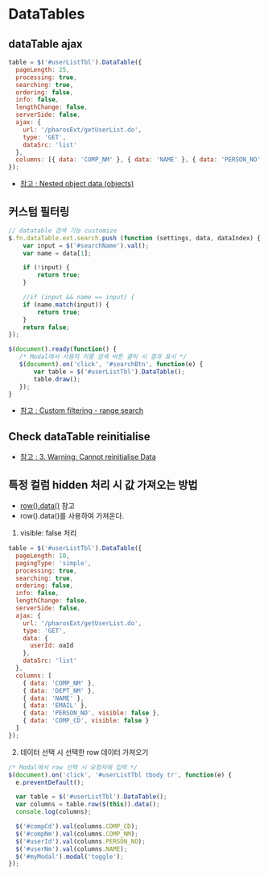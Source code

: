 # DataTables

## dataTable ajax

```javascript
table = $('#userListTbl').DataTable({
  pageLength: 25,
  processing: true,
  searching: true,
  ordering: false,
  info: false,
  lengthChange: false,
  serverSide: false,
  ajax: {
    url: '/pharosExt/getUserList.do',
    type: 'GET',
    dataSrc: 'list'
  },
  columns: [{ data: 'COMP_NM' }, { data: 'NAME' }, { data: 'PERSON_NO' }]
});
```

- [참고 : Nested object data (objects)](https://datatables.net/examples/ajax/deep.html)

## 커스텀 필터링

```javascript
// datatable 검색 기능 customize
$.fn.dataTable.ext.search.push (function (settings, data, dataIndex) {
    var input = $('#searchName').val();
    var name = data[1];

    if (!input) {
        return true;
    }

    //if (input && name == input) {
    if (name.match(input)) {
        return true;
    }
    return false;
});

$(document).ready(function() {
   /* Modal에서 사용자 이름 검색 버튼 클릭 시 결과 표시 */
   $(document).on('click', '#searchBtn', function(e) {
       var table = $('#userListTbl').DataTable();
       table.draw();
   });
}
```

- [참고 : Custom filtering - range search](https://datatables.net/examples/plug-ins/range_filtering.html)

## Check dataTable reinitialise

- [참고 : 3. Warning: Cannot reinitialise Data](https://datatables.net/manual/tech-notes/3#retrieve)

## 특정 컬럼 hidden 처리 시 값 가져오는 방법

- [row().data()](<https://datatables.net/reference/api/row().data()>) 참고
- row().data()를 사용하여 가져온다.

1. visible: false 처리

```javascript
table = $('#userListTbl').DataTable({
  pageLength: 10,
  pagingType: 'simple',
  processing: true,
  searching: true,
  ordering: false,
  info: false,
  lengthChange: false,
  serverSide: false,
  ajax: {
    url: '/pharosExt/getUserList.do',
    type: 'GET',
    data: {
      userId: oaId
    },
    dataSrc: 'list'
  },
  columns: [
    { data: 'COMP_NM' },
    { data: 'DEPT_NM' },
    { data: 'NAME' },
    { data: 'EMAIL' },
    { data: 'PERSON_NO', visible: false },
    { data: 'COMP_CD', visible: false }
  ]
});
```

2. 데이터 선택 시 선택한 row 데이터 가져오기

```javascript
/* Modal에서 row 선택 시 요청자에 입력 */
$(document).on('click', '#userListTbl tbody tr', function(e) {
  e.preventDefault();

  var table = $('#userListTbl').DataTable();
  var columns = table.row($(this)).data();
  console.log(columns);

  $('#compCd').val(columns.COMP_CD);
  $('#compNm').val(columns.COMP_NM);
  $('#userId').val(columns.PERSON_NO);
  $('#userNm').val(columns.NAME);
  $('#myModal').modal('toggle');
});
```
